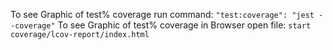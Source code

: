 To see Graphic of test% coverage run command:
`"test:coverage": "jest --coverage"`
To see Graphic of test% coverage in Browser open file:
`start coverage/lcov-report/index.html`
